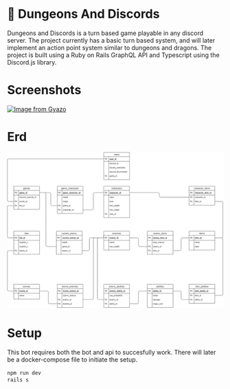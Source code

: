 # 🐉 Dungeons And Discords
Dungeons and Discords is a turn based game playable in any discord server. The project currently has a basic turn based system, and will later implement an action point system similar to dungeons and dragons. The project is built using a Ruby on Rails GraphQL API and Typescript using the Discord.js library.

# Screenshots
<a href="https://gyazo.com/b44bf6b6e213e507234dafcd30c0d3aa"><img src="https://i.gyazo.com/b44bf6b6e213e507234dafcd30c0d3aa.gif" alt="Image from Gyazo" width="1018"/></a>

# Erd
<img src="./erd.png"></img>

# Setup
This bot requires both the bot and api to succesfully work. There will later be a docker-compose file to initiate the setup.

```
npm run dev
rails s
```
